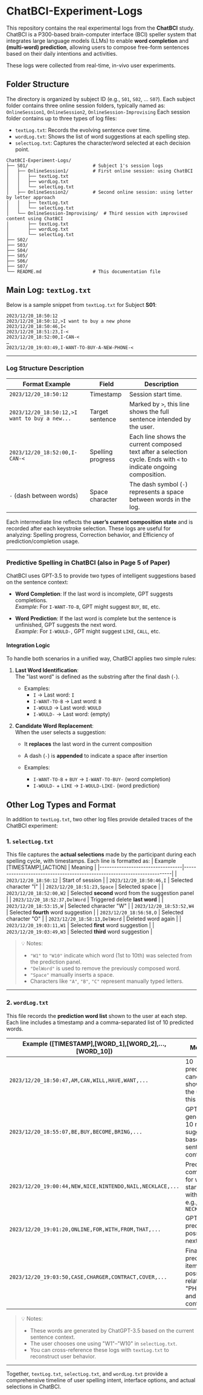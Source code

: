# ChatBCI-Experiment-Logs

This repository contains the real experimental logs from the **ChatBCI** study.  
ChatBCI is a P300-based brain-computer interface (BCI) speller system that integrates large language models (LLMs) to enable **word completion** and **(multi-word) prediction**, allowing users to compose free-form sentences based on their daily intentions and activities.

These logs were collected from real-time, in-vivo user experiments.

## Folder Structure

The directory is organized by subject ID (e.g., `S01`, `S02`, ... `S07`). Each subject folder contains three online session folders, typically named as: `OnlineSession1`, `OnlineSession2`, `OnlineSession-Improvising`
Each session folder contains up to three types of log files:
- `textLog.txt`: Records the evolving sentence over time.
- `wordLog.txt`: Shows the list of word suggestions at each spelling step.
- `selectLog.txt`: Captures the character/word selected at each decision point.

```plaintext
ChatBCI-Experiment-Logs/
├── S01/                        # Subject 1's session logs
│   ├── OnlineSession1/         # First online session: using ChatBCI
│   │   ├── textLog.txt         
│   │   ├── wordLog.txt        
│   │   └── selectLog.txt       
│   ├── OnlineSession2/         # Second online session: using letter by letter approach
│   │   ├── textLog.txt
│   │   └── selectLog.txt
│   └── OnlineSession-Improvising/  # Third session with improvised content using ChatBCI
│       ├── textLog.txt
│       ├── wordLog.txt
│       └── selectLog.txt
├── S02/
├── S03/
├── S04/
├── S05/
├── S06/
├── S07/
└── README.md                   # This documentation file
```

## Main Log: `textLog.txt`

Below is a sample snippet from `textLog.txt` for Subject **S01**:
```
2023/12/20_18:50:12
2023/12/20_18:50:12,>I want to buy a new phone
2023/12/20_18:50:46,I<
2023/12/20_18:51:23,I-<
2023/12/20_18:52:00,I-CAN-<
…
2023/12/20_19:03:49,I-WANT-TO-BUY-A-NEW-PHONE-<
```
---

### Log Structure Description

| Format Example                                 | Field             | Description                                                                 |
|------------------------------------------------|--------------------|------------------------------------------------------------------------------|
| `2023/12/20_18:50:12`                          | Timestamp      | Session start time.                                                          |
| `2023/12/20_18:50:12,>I want to buy a new...`  | Target sentence       | Marked by `>`, this line shows the full sentence intended by the user.      |
| `2023/12/20_18:52:00,I-CAN-<`                  | Spelling progress  | Each line shows the current composed text after a selection cycle. Ends with `<` to indicate ongoing composition. |
| `-` (dash between words)                       | Space character    | The dash symbol (`-`) represents a space between words in the log.          |

Each intermediate line reflects the **user’s current composition state** and is recorded after each keystroke selection. These logs are useful for analyzing: Spelling progress, Correction behavior, and Efficiency of prediction/completion usage.

---

### Predictive Spelling in ChatBCI (also in Page 5 of Paper)

ChatBCI uses GPT-3.5 to provide two types of intelligent suggestions based on the sentence context:

- **Word Completion**: If the last word is incomplete, GPT suggests completions.  
  *Example*: For `I-WANT-TO-B`, GPT might suggest `BUY`, `BE`, etc.

- **Word Prediction**: If the last word is complete but the sentence is unfinished, GPT suggests the next word.  
  *Example*: For `I-WOULD-`, GPT might suggest `LIKE`, `CALL`, etc.

#### Integration Logic

To handle both scenarios in a unified way, ChatBCI applies two simple rules:

1. **Last Word Identification**:  
   The "last word" is defined as the substring after the final dash (`-`).  
   - Examples:  
     - `I` → Last word: `I`  
     - `I-WANT-TO-B` → Last word: `B`  
     - `I-WOULD` → Last word: `WOULD`  
     - `I-WOULD-` → Last word: (empty)

2. **Candidate Word Replacement**:  
   When the user selects a suggestion:
   - It **replaces** the last word in the current composition
   - A dash (`-`) is **appended** to indicate a space after insertion

   - Examples:  
     - `I-WANT-TO-B` + `BUY` → `I-WANT-TO-BUY-` (word completion)  
     - `I-WOULD-` + `LIKE` → `I-WOULD-LIKE-` (word prediction)


## Other Log Types and Format

In addition to `textLog.txt`, two other log files provide detailed traces of the ChatBCI experiment:

### 1. `selectLog.txt`

This file captures the **actual selections** made by the participant during each spelling cycle, with timestamps. Each line is formatted as: 
| Example [TIMESTAMP],[ACTION]                         | Meaning                                                                 |
|----------------------------------|-------------------------------------------------------------------------|
| `2023/12/20_18:50:12`            | Start of session                                                        |
| `2023/12/20_18:50:46,I`          | Selected character "I"                                                  |
| `2023/12/20_18:51:23,Space`      | Selected space                                                          |
| `2023/12/20_18:52:00,W2`         | Selected **second** word from the suggestion panel                      |
| `2023/12/20_18:52:37,DelWord`    | Triggered delete **last word**                                          |
| `2023/12/20_18:53:15,W`          | Selected character "W"                                                  |
| `2023/12/20_18:53:52,W4`         | Selected **fourth** word suggestion                                     |
| `2023/12/20_18:56:58,O`          | Selected character "O"                                                  |
| `2023/12/20_18:58:13,DelWord`    | Deleted word again                                                      |
| `2023/12/20_19:03:11,W1`         | Selected **first** word suggestion                                      |
| `2023/12/20_19:03:49,W3`         | Selected **third** word suggestion                                      |

> 💡 Notes:
> - `"W1"` to `"W10"` indicate which word (1st to 10th) was selected from the prediction panel.
> - `"DelWord"` is used to remove the previously composed word.
> - `"Space"` manually inserts a space.
> - Characters like `"A"`, `"B"`, `"C"` represent manually typed letters.

---

### 2. `wordLog.txt`

This file records the **prediction word list** shown to the user at each step. Each line includes a timestamp and a comma-separated list of 10 predicted words.


| Example ([TIMESTAMP],[WORD_1],[WORD_2],…,[WORD_10])                                                                               | Meaning                                                                                      |
|--------------------------------------------------------------------------------------------|----------------------------------------------------------------------------------------------|
| `2023/12/20_18:50:47,AM,CAN,WILL,HAVE,WANT,...`                                             | 10 prediction candidates shown to the user at this time                                      |
| `2023/12/20_18:55:07,BE,BUY,BECOME,BRING,...`                                               | GPT-3.5 generated 10 new suggestions based on sentence context                               |
| `2023/12/20_19:00:44,NEW,NICE,NINTENDO,NAIL,NECKLACE,...`                                  | Predicted completions for word starting with "N", e.g., `NEW`, `NECKLACE`                   |
| `2023/12/20_19:01:20,ONLINE,FOR,WITH,FROM,THAT,...`                                         | GPT predicting possible next words                                  |
| `2023/12/20_19:03:50,CASE,CHARGER,CONTRACT,COVER,...`                                      | Final predicted items possibly related to "PHONE" and input context                   |

> 💡 Notes:
> - These words are generated by ChatGPT-3.5 based on the current sentence context.
> - The user chooses one using "W1"–"W10" in `selectLog.txt`.
> - You can cross-reference these logs with `textLog.txt` to reconstruct user behavior.

---

Together, `textLog.txt`, `selectLog.txt`, and `wordLog.txt` provide a comprehensive timeline of user spelling intent, interface options, and actual selections in ChatBCI.